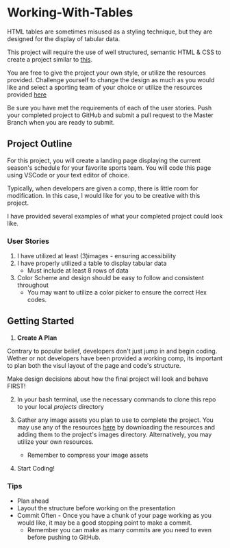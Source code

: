 # Working-With-Tables

HTML tables are sometimes misused as a styling technique, but they are designed for the display of tabular data.

This project will require the use of well structured, semantic HTML & CSS to create a project similar to [this](https://dean-schedule.netlify.com).

You are free to give the project your own style, or utilize the resources provided. Challenge yourself to change the design as much as you would like and select a sporting team of your choice or utilize the resources provided [here](https://drive.google.com/drive/folders/1QXIqkNGEUcbl2HspMU-jPU4vCPLUT7eb?usp=sharing) 

Be sure you have met the requirements of each of the user stories. Push your completed project to GitHub and submit a pull request to the Master Branch when you are ready to submit.

## Project Outline

For this project, you will create a landing page displaying the current season's schedule for your favorite sports team. You will code this page using VSCode or your text editor of choice. 

Typically, when developers are given a comp, there is little room for modification. In this case, I would like for you to be creative with this project.

I have provided several examples of what your completed project could look like. 

### User Stories
1. I have utilized at least (3)images - ensuring accessibility
2. I have properly utilized a table to display tabular data
    + Must include at least 8 rows of data
3. Color Scheme and design should be easy to follow and consistent throughout 
    + You may want to utilize a color picker to ensure the correct Hex codes.
    
## Getting Started

1. **Create A Plan**

Contrary to popular belief, developers don't just jump in and begin coding. Wether or not developers have been provided a working comp, its important to plan both the visul layout of the page and code's structure.

Make design decisions about how the final project will look and behave FIRST!

2. In your bash terminal, use the necessary commands to clone this repo to your local *projects* directory

3. Gather any image assets you plan to use to complete the project. You may use any of the resources [here](https://drive.google.com/drive/folders/1QXIqkNGEUcbl2HspMU-jPU4vCPLUT7eb?usp=sharing) by downloading the resources and adding them to the project's images directory. Alternatively, you may utilize your own resources.
    + Remember to compress your image assets

3. Start Coding!


### Tips

+ Plan ahead
+ Layout the structure before working on the presentation
+ Commit Often - Once you have a chunk of your page working as you would like, it may be a good stopping point to make a commit. 
    + Remember you can make as many commits are you need to even before pushing to GitHub.
